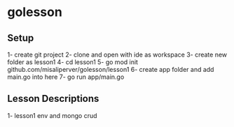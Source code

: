 # golesson

## Setup
1- create git project
2- clone and open with ide as workspace
3- create new folder as lesson1
4- cd lesson1
5- go mod init github.com/misaliperver/golesson/lesson1
6- create app folder and add main.go into here
7- go run app/main.go

## Lesson Descriptions
1- lesson1 env and mongo crud